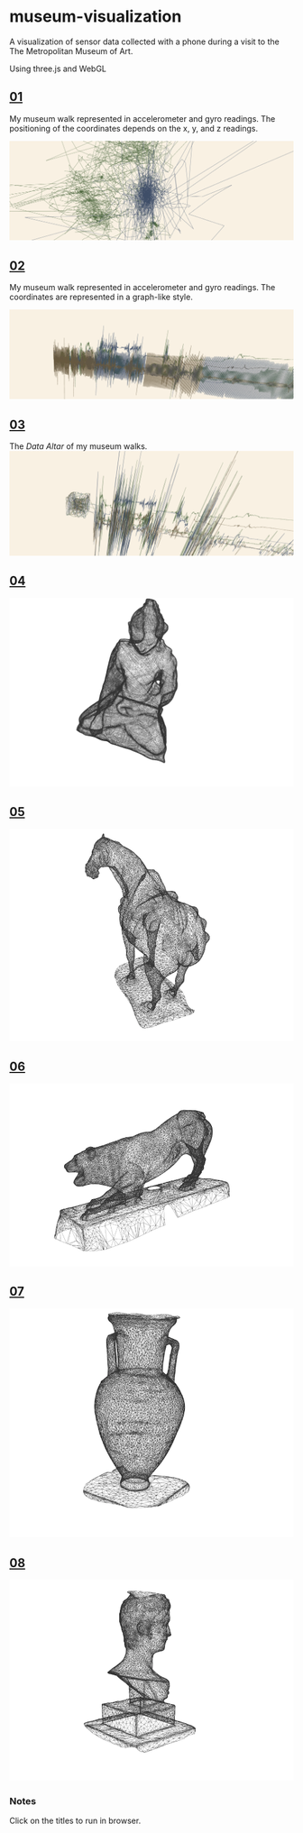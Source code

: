 # museum-visualization

A visualization of sensor data collected with a phone during a visit to the The Metropolitan Museum of Art.

Using three.js and WebGL

## [01](01/index.html)

My museum walk represented in accelerometer and gyro readings.
The positioning of the coordinates depends on the x, y, and z readings.

![screenshot](img01.png)

## [02](02/index.html)

My museum walk represented in accelerometer and gyro readings.
The coordinates are represented in a graph-like style.

![screenshot](img02.png)

## [03](03/index.html)

The *Data Altar* of my museum walks.
![screenshot](img03.png)

## [04](04/index.html)
![screenshot](img04.png)

## [05](05/index.html)
![screenshot](img05.png)

## [06](06/index.html)
![screenshot](img06.png)

## [07](07/index.html)
![screenshot](img07.png)

## [08](08/index.html)
![screenshot](img08.png)

### Notes

Click on the titles to run in browser.
